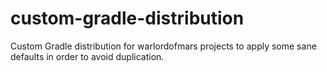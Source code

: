 # custom-gradle-distribution
Custom Gradle distribution for warlordofmars projects to apply some sane defaults in order to avoid duplication.
